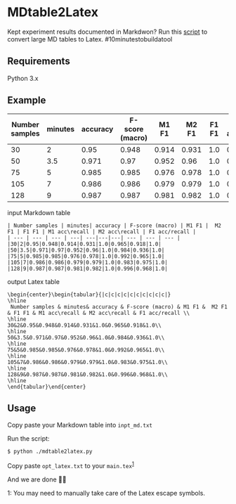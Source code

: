 # MDtable2Latex

Kept experiment results documented in Markdwon? Run this [script](https://github.com/JINHXu/MDtable2Latex/blob/main/mdtable2latex.py) to convert large MD tables to Latex. \#10minutestobuildatool

## Requirements
Python 3.x

## Example 

| Number samples | minutes| accuracy | F-score (macro) | M1 F1 |  M2 F1 | F1 F1 | M1 acc\recall | M2 acc\recall | F1 acc/recall |
| --- | --- | --- | ---| ---|---|---| --- | --- | --- |
|30|2|0.95|0.948|0.914|0.931|1.0|0.965|0.918|1.0|
|50|3.5|0.971|0.97|0.952|0.96|1.0|0.984|0.936|1.0|
|75|5|0.985|0.985|0.976|0.978|1.0|0.992|0.965|1.0|
|105|7|0.986|0.986|0.979|0.979|1.0|0.983|0.975|1.0|
|128|9|0.987|0.987|0.981|0.982|1.0|0.996|0.968|1.0|

input Markdown table
```
| Number samples | minutes| accuracy | F-score (macro) | M1 F1 |  M2 F1 | F1 F1 | M1 acc\recall | M2 acc\recall | F1 acc/recall |
| --- | --- | --- | ---| ---|---|---| --- | --- | --- |
|30|2|0.95|0.948|0.914|0.931|1.0|0.965|0.918|1.0|
|50|3.5|0.971|0.97|0.952|0.96|1.0|0.984|0.936|1.0|
|75|5|0.985|0.985|0.976|0.978|1.0|0.992|0.965|1.0|
|105|7|0.986|0.986|0.979|0.979|1.0|0.983|0.975|1.0|
|128|9|0.987|0.987|0.981|0.982|1.0|0.996|0.968|1.0|
```

output Latex table
```
\begin{center}\begin{tabular}{|c|c|c|c|c|c|c|c|c|c|}
\hline
 Number samples & minutes& accuracy & F-score (macro) & M1 F1 &  M2 F1 & F1 F1 & M1 acc\recall & M2 acc\recall & F1 acc/recall \\
\hline
30&2&0.95&0.948&0.914&0.931&1.0&0.965&0.918&1.0\\
\hline
50&3.5&0.971&0.97&0.952&0.96&1.0&0.984&0.936&1.0\\
\hline
75&5&0.985&0.985&0.976&0.978&1.0&0.992&0.965&1.0\\
\hline
105&7&0.986&0.986&0.979&0.979&1.0&0.983&0.975&1.0\\
\hline
128&9&0.987&0.987&0.981&0.982&1.0&0.996&0.968&1.0\\
\hline
\end{tabular}\end{center}
```

## Usage

Copy paste your Markdown table into `inpt_md.txt` 

Run the script:

`$ python ./mdtable2latex.py`

Copy paste `opt_latex.txt` to your `main.tex`<sup>[1](#myfootnote1)</sup>

And we are done 🎉🎉

<a name="myfootnote1">1</a>: You may need to manually take care of the Latex escape symbols.
